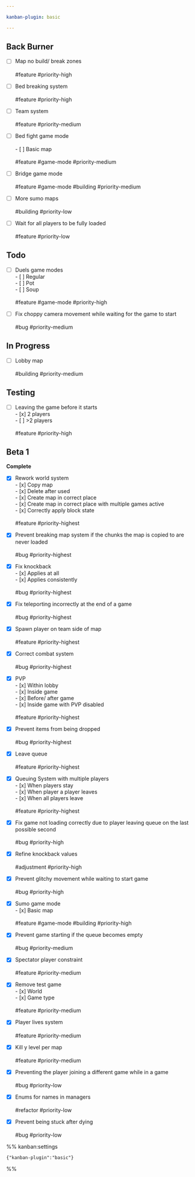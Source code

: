 ```yaml
---

kanban-plugin: basic

---
```


## Back Burner

- [ ] Map no build/ break zones<br><br>#feature #priority-high
- [ ] Bed breaking system<br><br>#feature #priority-high
- [ ] Team system<br><br>#feature #priority-medium
- [ ] Bed fight game mode<br><br>- [ ] Basic map<br><br>#feature #game-mode #priority-medium
- [ ] Bridge game mode<br><br>#feature #game-mode #building #priority-medium
- [ ] More sumo maps<br><br>#building #priority-low
- [ ] Wait for all players to be fully loaded<br><br>#feature #priority-low


## Todo

- [ ] Duels game modes<br>- [ ] Regular<br>- [ ] Pot<br>- [ ] Soup<br><br>#feature #game-mode #priority-high
- [ ] Fix choppy camera movement while waiting for the game to start<br><br>#bug #priority-medium


## In Progress

- [ ] Lobby map<br><br>#building #priority-medium


## Testing

- [ ] Leaving the game before it starts<br>- [x] 2 players<br>- [ ] \>2 players<br><br>#feature #priority-high


## Beta 1

**Complete**
- [x] Rework world system<br>- [x] Copy map<br>- [x] Delete after used<br>- [x] Create map in correct place<br>- [x] Create map in correct place with multiple games active<br>- [x] Correctly apply block state<br><br>#feature #priority-highest
- [x] Prevent breaking map system if the chunks the map is copied to are never loaded<br><br>#bug #priority-highest
- [x] Fix knockback<br>- [x] Applies at all<br>- [x] Applies consistently<br><br>#bug #priority-highest
- [x] Fix teleporting incorrectly at the end of a game<br><br>#bug #priority-highest
- [x] Spawn player on team side of map<br><br>#feature #priority-highest
- [x] Correct combat system<br><br>#bug #priority-highest
- [x] PVP<br>- [x] Within lobby<br>- [x] Inside game<br>- [x] Before/ after game<br>- [x] Inside game with PVP disabled<br><br>#feature #priority-highest
- [x] Prevent items from being dropped<br><br>#bug #priority-highest
- [x] Leave queue<br><br>#feature #priority-highest
- [x] Queuing System with multiple players<br>- [x] When players stay<br>- [x] When player a player leaves<br>- [x] When all players leave<br><br>#feature #priority-highest
- [x] Fix game not loading correctly due to player leaving queue on the last possible second<br><br>#bug #priority-high
- [x] Refine knockback values<br><br>#adjustment #priority-high
- [x] Prevent glitchy movement while waiting to start game<br><br>#bug #priority-high
- [x] Sumo game mode<br>- [x] Basic map<br><br>#feature #game-mode #building #priority-high
- [x] Prevent game starting if the queue becomes empty<br><br>#bug #priority-medium
- [x] Spectator player constraint<br><br>#feature #priority-medium
- [x] Remove test game<br>- [x] World<br>- [x] Game type<br><br>#feature #priority-medium
- [x] Player lives system<br><br>#feature #priority-medium
- [x] Kill y level per map<br><br>#feature #priority-medium
- [x] Preventing the player joining a different game while in a game<br><br>#bug #priority-low
- [x] Enums for names in managers<br><br>#refactor #priority-low
- [x] Prevent being stuck after dying<br><br>#bug #priority-low




%% kanban:settings
```
{"kanban-plugin":"basic"}
```
%%